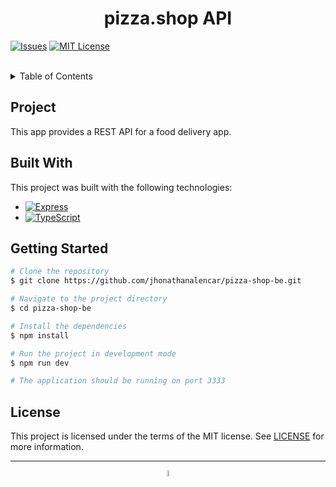 <h1 align="center">pizza.shop API</h1>

[![Issues][issues-shield]][issues-url]
[![MIT License][license-shield]][license-url]

<br>

<details>
  <summary>Table of Contents</summary>
  <ol>
    <li>
      <a href="#project">Project</a>
    </li>
    <li>
      <a href="#built-with">Built With</a>
    </li>
    <li>
      <a href="#getting-started">Getting Started</a>
    </li>
    <li>
      <a href="#license">License</a>
    </li>
  </ol>
</details>

## Project

This app provides a REST API for a food delivery app.

## Built With

This project was built with the following technologies:

- [![Express][express]][express-url]
- [![TypeScript][typescript]][typescript-url]

## Getting Started

```sh
# Clone the repository
$ git clone https://github.com/jhonathanalencar/pizza-shop-be.git

# Navigate to the project directory
$ cd pizza-shop-be

# Install the dependencies
$ npm install

# Run the project in development mode
$ npm run dev

# The application should be running on port 3333
```

## License

This project is licensed under the terms of the MIT license. See [LICENSE](LICENSE) for more information.

---

<p align="center">
  <img src="https://user-images.githubusercontent.com/87830705/254344973-58fb1280-be15-4847-95bd-c99236abdb4b.png" width="5%">
</p>

[issues-shield]: https://img.shields.io/github/issues/jhonathanalencar/pizza-shop-be.svg?style=for-the-badge
[issues-url]: https://github.com/jhonathanalencar/pizza-shop-be/issues
[license-shield]: https://img.shields.io/github/license/jhonathanalencar/pizza-shop-be.svg?style=for-the-badge&labelColor=4b2428&color=ac7c59
[license-url]: https://github.com/jhonathanalencar/pizza-shop-be/blob/main/LICENSE
[express]: https://img.shields.io/badge/express.js-%23404d59.svg?style=for-the-badge&logo=express&logoColor=%2361DAFB
[express-url]: https://expressjs.com/
[typescript]: https://img.shields.io/badge/TypeScript-007ACC?style=for-the-badge&logo=typescript&logoColor=white
[typescript-url]: https://www.typescriptlang.org/
